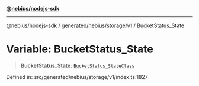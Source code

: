 [**@nebius/nodejs-sdk**](../../../../../README.md)

---

[@nebius/nodejs-sdk](../../../../../README.md) / [generated/nebius/storage/v1](../README.md) / BucketStatus_State

# Variable: BucketStatus_State

> **BucketStatus_State**: [`BucketStatus_StateClass`](../type-aliases/BucketStatus_StateClass.md)

Defined in: src/generated/nebius/storage/v1/index.ts:1827
